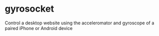 # gyrosocket
Control a desktop website using the acceleromator and gyroscope of a paired iPhone or Android device
